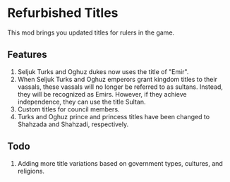 # Refurbished Titles

This mod brings you updated titles for rulers in the game.

## Features

1. Seljuk Turks and Oghuz dukes now uses the title of "Emir".
2. When Seljuk Turks and Oghuz emperors grant kingdom titles to their vassals, these vassals will no longer be referred to as sultans. Instead, they will be recognized as Emirs. However, if they achieve independence, they can use the title Sultan.
3. Custom titles for council members.
4. Turks and Oghuz prince and princess titles have been changed to Shahzada and Shahzadi, respectively.

## Todo

1. Adding more title variations based on government types, cultures, and religions.
